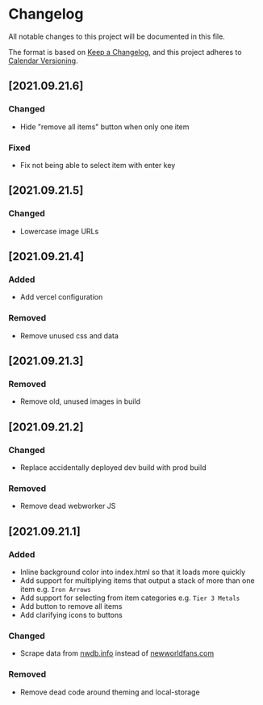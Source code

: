 # Changelog
All notable changes to this project will be documented in this file.

The format is based on [Keep a Changelog](https://keepachangelog.com/en/1.0.0/),
and this project adheres to [Calendar Versioning](https://calver.org/).

## [2021.09.21.6]
### Changed
- Hide "remove all items" button when only one item

### Fixed
- Fix not being able to select item with enter key

## [2021.09.21.5]
### Changed
- Lowercase image URLs

## [2021.09.21.4]
### Added
- Add vercel configuration

### Removed
- Remove unused css and data

## [2021.09.21.3]
### Removed
- Remove old, unused images in build

## [2021.09.21.2]
### Changed
- Replace accidentally deployed dev build with prod build

### Removed
- Remove dead webworker JS

## [2021.09.21.1]
### Added
- Inline background color into index.html so that it loads more quickly
- Add support for multiplying items that output a stack of more than one item e.g. `Iron Arrows`
- Add support for selecting from item categories e.g. `Tier 3 Metals`
- Add button to remove all items
- Add clarifying icons to buttons

### Changed
- Scrape data from [nwdb.info](nwdb.info) instead of [newworldfans.com](newworldfans.com)

### Removed
- Remove dead code around theming and local-storage
